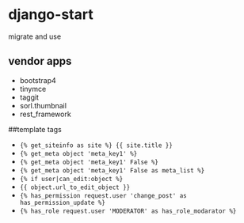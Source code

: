 # django-start

migrate and use

## vendor apps

- bootstrap4
- tinymce
- taggit
- sorl.thumbnail
- rest_framework

##template tags

- `{% get_siteinfo as site %} {{ site.title }}`
- `{% get_meta object 'meta_key1' %}`
- `{% get_meta object 'meta_key1' False %}`
- `{% get_meta object 'meta_key1' False as meta_list %}`
- `{% if user|can_edit:object %}`
- `{{ object.url_to_edit_object }}`
- `{% has_permission request.user 'change_post' as has_permission_update %}`
- `{% has_role request.user 'MODERATOR' as has_role_modarator %}`
